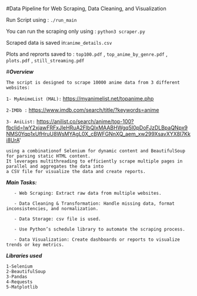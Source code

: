 #Data Pipeline for Web Scraping, Data Cleaning, and Visualization

Run Script using : ```./run_main```

You can run the scraping only using : ```python3 scraper.py```

Scraped data is saved in:```anime_details.csv```
 
Plots and reprorts saved to : ```top100.pdf``` , ```top_anime_by_genre.pdf```  , ```plots.pdf``` , ```still_streaming.pdf```



#***Overview***

```
The script is designed to scrape 10000 anime data from 3 different websites:
```

```1- MyAnimeList (MAL):``` https://myanimelist.net/topanime.php

```2-IMDb :``` https://www.imdb.com/search/title/?keywords=anime

```3- AniList:``` https://anilist.co/search/anime/top-100?fbclid=IwY2xjawFRFxJleHRuA2FlbQIxMAABHWgq5I0pDoFJzDLBpaQNpx9NMS0Yqp1xUfHruU8WsMYAgL0X_cBWFGNnXQ_aem_xw299XsavXYX8I7Kki8UrA'

 ```
using a combinationof Selenium for dynamic content and BeautifulSoup  for parsing static HTML content.
It leverages multithreading to efficiently scrape multiple pages in parallel and aggregates the data into
 a CSV file for visualize the data and create reports.

```

***Main Tasks:***
```
   - Web Scraping: Extract raw data from multiple websites.

   - Data Cleaning & Transformation: Handle missing data, format inconsistencies, and normalization.

   - Data Storage: csv file is used.

   - Use Python’s schedule library to automate the scraping process.

   - Data Visualization: Create dashboards or reports to visualize trends or key metrics.
```

***Libraries used***
``` 
1-Selenium 
2-BeautifulSoup 
3-Pandas 
4-Requests
5-Matplotlib 

````
